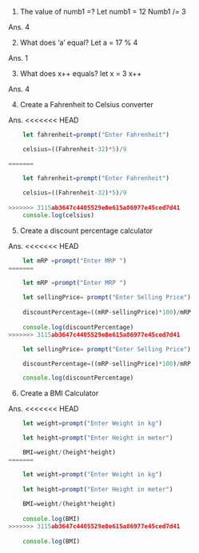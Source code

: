 1.	The value of numb1 =?
    Let numb1 = 12
    Numb1 /= 3

Ans. 4

2. What does ‘a’ equal?
   Let a = 17 % 4

Ans. 1

3. What does x++ equals?
   let x = 3
   x++

Ans. 4

4. Create a Fahrenheit to Celsius converter

Ans.
<<<<<<< HEAD
```js
    let fahrenheit=prompt("Enter Fahrenheit")

    celsius=((Fahrenheit-32)*5)/9

=======

    let fahrenheit=prompt("Enter Fahrenheit")
    
    celsius=((Fahrenheit-32)*5)/9
    
>>>>>>> 3115ab3647c4405529e8e615a86977e45ced7d41
    console.log(celsius)
```

5. Create a discount percentage calculator

Ans.
<<<<<<< HEAD
```js
    let mRP =prompt("Enter MRP ")
=======

    let mRP =prompt("Enter MRP ")
    
    let sellingPrice= prompt("Enter Selling Price")
    
    discountPercentage=((mRP-sellingPrice)*100)/mRP
    
    console.log(discountPercentage)
>>>>>>> 3115ab3647c4405529e8e615a86977e45ced7d41

    let sellingPrice= prompt("Enter Selling Price")

    discountPercentage=((mRP-sellingPrice)*100)/mRP

    console.log(discountPercentage)
```
6. Create a BMI Calculator 

Ans.
<<<<<<< HEAD
```js
    let weight=prompt("Enter Weight in kg")

    let height=prompt("Enter Height in meter")

    BMI=weight/(height*height)
=======

    let weight=prompt("Enter Weight in kg")
    
    let height=prompt("Enter Height in meter")
    
    BMI=weight/(height*height)
    
    console.log(BMI)
>>>>>>> 3115ab3647c4405529e8e615a86977e45ced7d41
    
    console.log(BMI)
```   
